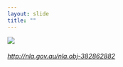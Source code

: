 ```yaml
---
layout: slide
title: ""
---
```



<section>
<a class="stretch" href="http://nla.gov.au/nla.obj-382862882"><img class="rotate-right" src="{{ site.baseurl }}/assets/images/nla.obj-382814011-60.png"></a>
<h6 class="rotate-right"><a class="external" href="http://nla.gov.au/nla.obj-382862882">http://nla.gov.au/nla.obj-382862882</a></h6>
</section>